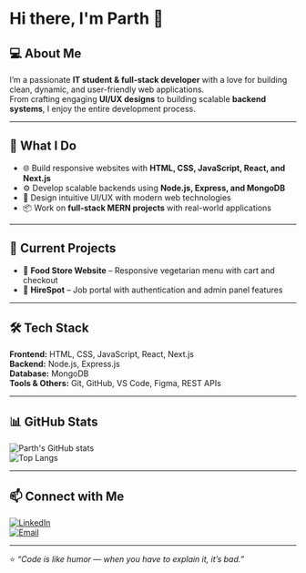# Hi there, I'm Parth 👋

## 💻 About Me  
I’m a passionate **IT student & full-stack developer** with a love for building clean, dynamic, and user-friendly web applications.  
From crafting engaging **UI/UX designs** to building scalable **backend systems**, I enjoy the entire development process.  

---

## 🚀 What I Do  
- 🌐 Build responsive websites with **HTML, CSS, JavaScript, React, and Next.js**  
- ⚙️ Develop scalable backends using **Node.js, Express, and MongoDB**  
- 🎨 Design intuitive UI/UX with modern web technologies  
- 📦 Work on **full-stack MERN projects** with real-world applications  

---

## 📌 Current Projects  
- 🍕 **Food Store Website** – Responsive vegetarian menu with cart and checkout  
- 💼 **HireSpot** – Job portal with authentication and admin panel features  

---

## 🛠 Tech Stack  
**Frontend:** HTML, CSS, JavaScript, React, Next.js  
**Backend:** Node.js, Express.js  
**Database:** MongoDB  
**Tools & Others:** Git, GitHub, VS Code, Figma, REST APIs  

---

## 📊 GitHub Stats  
![Parth's GitHub stats](https://github-readme-stats.vercel.app/api?username=parth8417&show_icons=true&theme=tokyonight)  
![Top Langs](https://github-readme-stats.vercel.app/api/top-langs/?username=parth8417&layout=compact&theme=tokyonight)  

---

## 📫 Connect with Me  
[![LinkedIn](https://img.shields.io/badge/LinkedIn-blue?style=flat&logo=linkedin)](https://www.linkedin.com/in/parth-panchal-665990322/)  
[![Email](https://img.shields.io/badge/Email-D14836?style=flat&logo=gmail&logoColor=white)](mailto:parthpanchal5447@gmail.com)

---
⭐ *“Code is like humor — when you have to explain it, it’s bad.”*  
